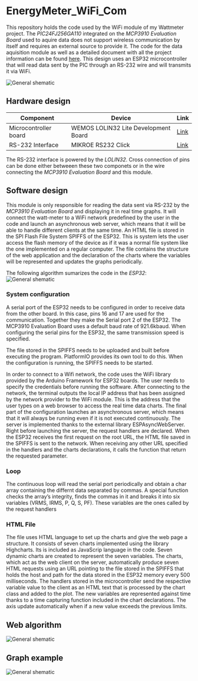 # EnergyMeter_WiFi_Com
This repository holds the code used by the WiFi module of my Wattmeter project. The *PIC24FJ256GA110* integrated on the *MCP3910 Evaluation Board* used to aquire data does not support wireless communication by itself and requires an external source to provide it. The code for the data aquisition module as well as a detailed document with all the project information can be found [here](https://github.com/rucoma00/EnergyMeter).
This design uses an ESP32 microcontroller that will read data sent by the PIC through an RS-232 wire and will transmits it via WiFi.

![General shematic](Media/Wifi_module_assembly.jpg)

## Hardware design
| Component | Device | Link |
|-----------|--------| -----|
| Microcontroller board | WEMOS LOLIN32 Lite Development Board | [Link](https://www.amazon.es/AZDelivery-Lolin-ESP32-Parent/dp/B086W49HRH)
| RS-232 Interface | MIKROE RS232 Click | [Link](https://www.mikroe.com/rs232-click)

The RS-232 interface is powered by the *LOLIN32*. Cross connection of pins can be done either betweeen these two componets or in the wire connecting the *MCP3910 Evaluation Board* and this module.

## Software design
This module is only responsible for reading the data sent via RS-232 by the *MCP3910 Evaluation Board* and displaying it in real time graphs. It will connect the watt-meter to a WiFi
network predefined by the user in the code and launch an asynchronous web server, which
means that it will be able to handle different clients at the same time. An HTML file is stored
in the SPI Flash File System SPIFFS of the ESP32. This is system lets the user access the
flash memory of the device as if it was a normal file system like the one implemented on a
regular computer. The file contains the structure of the web application and the declaration
of the charts where the variables will be represented and updates the graphs periodically.

The following algorithm sumarizes the code in the *ESP32*:
![General shematic](Media/CodigoESP.png)

### System configuration
A serial port of the ESP32 needs to be configured in order to receive data from the other
board. In this case, pins 16 and 17 are used for the communication. Together they make
the Serial port 2 of the ESP32. The MCP3910 Evaluation Board uses a default baud rate of
921.6kbaud. When configuring the serial pins for the ESP32, the same transmission speed
is specified.

The file stored in the SPIFFS needs to be uploaded and built before executing the program. PlatformIO
provides its own tool to do this. When the configuration is running, the SPIFFS needs to be
started.

In order to connect to a Wifi network, the code uses the WiFi library provided by the
Arduino Framework for ESP32 boards. The user needs to specify the credentials before
running the software. After connecting to the network, the terminal outputs the local IP
address that has been assigned by the network provider to the WiFi module. This is the
address that the user types on a web browser to access the real time data charts.
The final part of the configuration launches an asynchronous server, which means that it
will always be running even if it is not executed continuously. The server is implemented
thanks to the external library ESPAsyncWebServer. Right before launching the server, the
request handlers are declared. When the ESP32 receives the first request on the root URL,
the HTML file saved in the SPIFFS is sent to the network. When receiving any other URL
specified in the handlers and the charts declarations, it calls the function that return the
requested parameter.

### Loop
The continuous loop will read the serial port periodically and obtain a char array containing
the differnt data separated by commas. A special function
checks the array’s integrity, finds the commas in it and breaks it into six
variables (VRMS, IRMS, P, Q, S, PF). These variables are the ones called by the request
handlers

### HTML File
The file uses HTML language to set up the charts and give the web page a structure. It consists of seven charts implemented using the library Highcharts. Its is included as JavaScrip
language in the code. Seven dynamic charts are created to represent the seven variables.
The charts, which act as the web client on the server, automatically produce seven HTML
requests using an URL pointing to the file stored in the SPIFFS that holds the host and path
for the data stored in the ESP32 memory every 500 milliseconds. The handlers stored in
the microcontroller send the respective variable value to the client as an HTML text that is
processed by the chart class and added to the plot. The new variables are represented against
time thanks to a time capturing function included in the chart declarations. The axis update
automatically when if a new value exceeds the previous limits.

## Web algorithm
![General shematic](Media/PaginaWeb.png)

## Graph example
![General shematic](Media/RMS_adjustedPNG.PNG)
